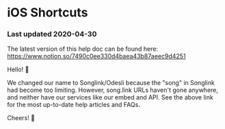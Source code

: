 # iOS Shortcuts

### Last updated 2020-04-30

The latest version of this help doc can be found here: https://www.notion.so/7490c0ee330d4baea43b87aeec9d4251

Hello! 👋

We changed our name to Songlink/Odesli because the "song" in Songlink had become too limiting. However, song.link URLs haven't gone anywhere, and neither have our services like our embed and API. See the above link for the most up-to-date help articles and FAQs.

Cheers! 🎉
